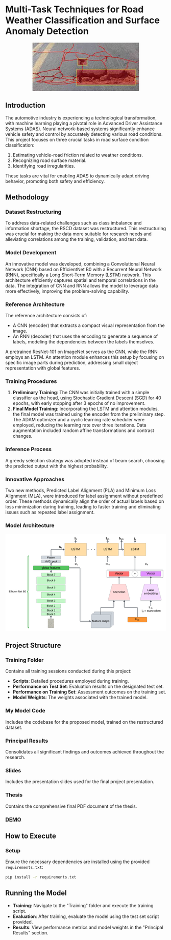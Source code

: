 # Multi-Task Techniques for Road Weather Classification and Surface Anomaly Detection

<div align="center">
  <img src="RoadSufaceInspection.jpeg" alt="Road Suface Inspection">
</div>

## Introduction

The automotive industry is experiencing a technological transformation, with machine learning playing a pivotal role in Advanced Driver Assistance Systems (ADAS). Neural network-based systems significantly enhance vehicle safety and control by accurately detecting various road conditions. This project focuses on three crucial tasks in road surface condition classification:

1. Estimating vehicle-road friction related to weather conditions.
2. Recognizing road surface material.
3. Identifying road irregularities.

These tasks are vital for enabling ADAS to dynamically adapt driving behavior, promoting both safety and efficiency.

## Methodology

### Dataset Restructuring

To address data-related challenges such as class imbalance and information shortage, the RSCD dataset was restructured. This restructuring was crucial for making the data more suitable for research needs and alleviating correlations among the training, validation, and test data.

### Model Development

An innovative model was developed, combining a Convolutional Neural Network (CNN) based on EfficientNet B0 with a Recurrent Neural Network (RNN), specifically a Long Short-Term Memory (LSTM) network. This architecture efficiently captures spatial and temporal correlations in the data. The integration of CNN and RNN allows the model to leverage data more effectively, improving the problem-solving capability.

### Reference Architecture

The reference architecture consists of:
- A CNN (encoder) that extracts a compact visual representation from the image.
- An RNN (decoder) that uses the encoding to generate a sequence of labels, modeling the dependencies between the labels themselves.

A pretrained ResNet-101 on ImageNet serves as the CNN, while the RNN employs an LSTM. An attention module enhances this setup by focusing on specific image parts during prediction, addressing small object representation with global features.

### Training Procedures

1. **Preliminary Training**: The CNN was initially trained with a simple classifier as the head, using Stochastic Gradient Descent (SGD) for 40 epochs, with early stopping after 3 epochs of no improvement.
2. **Final Model Training**: Incorporating the LSTM and attention modules, the final model was trained using the encoder from the preliminary step. The ADAM optimizer and a cyclic learning rate scheduler were employed, reducing the learning rate over three iterations. Data augmentation included random affine transformations and contrast changes.

### Inference Process

A greedy selection strategy was adopted instead of beam search, choosing the predicted output with the highest probability.

### Innovative Approaches

Two new methods, Predicted Label Alignment (PLA) and Minimum Loss Alignment (MLA), were introduced for label assignment without predefined order. These methods dynamically align the order of actual labels based on loss minimization during training, leading to faster training and eliminating issues such as repeated label assignment.

### Model Architecture

<div align="center">
  <img src="ModelArchitecture.png" alt="Model Architecture">
</div>


## Project Structure

### Training Folder

Contains all training sessions conducted during this project:

- **Scripts**: Detailed procedures employed during training.
- **Performance on Test Set**: Evaluation results on the designated test set.
- **Performance on Training Set**: Assessment outcomes on the training set.
- **Model Weights**: The weights associated with the trained model.

### My Model Code

Includes the codebase for the proposed model, trained on the restructured dataset.

### Principal Results

Consolidates all significant findings and outcomes achieved throughout the research.

### Slides

Includes the presentation slides used for the final project presentation.

### Thesis

Contains the comprehensive final PDF document of the thesis.

### [DEMO](https://www.youtube.com/watch?v=Dcm0ewmD4eM)

## How to Execute

### Setup

Ensure the necessary dependencies are installed using the provided `requirements.txt`:

```bash
pip install -r requirements.txt
```

## Running the Model

- **Training**: Navigate to the "Training" folder and execute the training script.
- **Evaluation**: After training, evaluate the model using the test set script provided.
- **Results**: View performance metrics and model weights in the "Principal Results" section.
